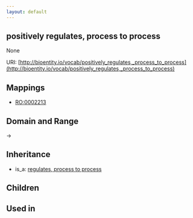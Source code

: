 ```yaml
---
layout: default
---
```


## positively regulates, process to process


None

URI: [http://bioentity.io/vocab/positively_regulates,_process_to_process](http://bioentity.io/vocab/positively_regulates,_process_to_process)
## Mappings

 * [RO:0002213](http://purl.obolibrary.org/obo/RO_0002213)

## Domain and Range

 -> 

## Inheritance

 *  is_a: [regulates, process to process](regulates,_process_to_process.html)

## Children


## Used in


